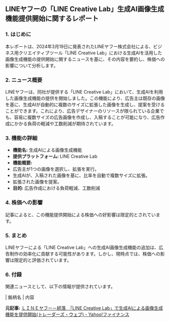 ## LINEヤフーの「LINE Creative Lab」生成AI画像生成機能提供開始に関するレポート

### 1. はじめに

本レポートは、2024年3月19日に発表されたLINEヤフー株式会社による、ビジネス用クリエイティブツール「LINE Creative Lab」における生成AIを活用した画像生成機能の提供開始に関するニュースを基に、その内容を要約し、株価への影響について分析します。

### 2. ニュース概要

LINEヤフーは、同社が提供する「LINE Creative Lab」において、生成AIを利用した画像生成機能の提供を開始しました。この機能により、広告主は既存の画像を基に、生成AIが自動的に複数のサイズに拡張した画像を生成し、提案を受けることができます。これにより、広告デザイナーのリソースが限られている企業でも、容易に複数サイズの広告画像を作成し、入稿することが可能になり、広告作成にかかる負荷の軽減や工数削減が期待されています。

### 3. 機能の詳細

* **機能名:** 生成AIによる画像生成機能
* **提供プラットフォーム:** LINE Creative Lab
* **機能概要:**
 * 広告主が1つの画像を選択し、拡張を実行。
 * 生成AIが、入稿された画像を基に、比率を自動で複数サイズに拡張。
 * 拡張された画像を提案。
* **目的:** 広告作成における負荷軽減、工数削減

### 4. 株価への影響

記事によると、この機能提供開始による株価への好影響は限定的とされています。

### 5. まとめ

LINEヤフーによる「LINE Creative Lab」への生成AI画像生成機能の追加は、広告制作の効率化に貢献する可能性があります。しかし、現時点では、株価への影響は限定的と評価されています。

### 6. 付録

関連ニュースとして、以下の情報が提供されています。

| 銘柄名 | 内容 

**元記事:** [ＬＩＮＥヤフー－続落　「LINE Creative Lab」で生成AIによる画像生成機能を提供開始(トレーダーズ・ウェブ) - Yahoo!ファイナンス](https://finance.yahoo.co.jp/news/detail/858dfb3fabc8ec47422948957213215ad35b5909)